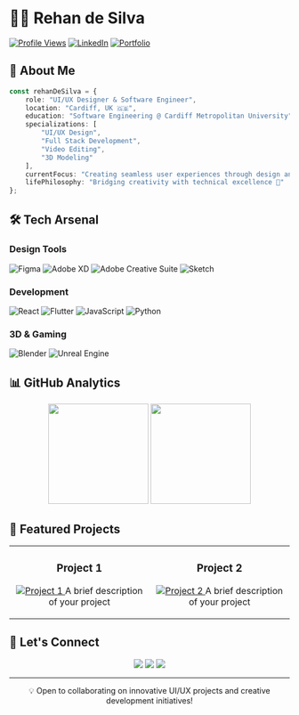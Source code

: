 # 👨‍💻 Rehan de Silva

[![Profile Views](https://komarev.com/ghpvc/?username=your-username&color=blueviolet)](https://github.com/your-username)
[![LinkedIn](https://img.shields.io/badge/LinkedIn-Connect-blue?style=flat&logo=linkedin)](Your-LinkedIn-URL)
[![Portfolio](https://img.shields.io/badge/Portfolio-Visit-success?style=flat&logo=safari)](Your-Portfolio-URL)

## 🎯 About Me

```typescript
const rehanDeSilva = {
    role: "UI/UX Designer & Software Engineer",
    location: "Cardiff, UK 🇬🇧",
    education: "Software Engineering @ Cardiff Metropolitan University",
    specializations: [
        "UI/UX Design",
        "Full Stack Development",
        "Video Editing",
        "3D Modeling"
    ],
    currentFocus: "Creating seamless user experiences through design and code",
    lifePhilosophy: "Bridging creativity with technical excellence 🚀"
};
```

## 🛠️ Tech Arsenal

### Design Tools
![Figma](https://img.shields.io/badge/Figma-F24E1E?style=for-the-badge&logo=figma&logoColor=white)
![Adobe XD](https://img.shields.io/badge/Adobe%20XD-470137?style=for-the-badge&logo=Adobe%20XD&logoColor=#FF61F6)
![Adobe Creative Suite](https://img.shields.io/badge/Adobe%20Creative%20Suite-DA1F26?style=for-the-badge&logo=adobe&logoColor=white)
![Sketch](https://img.shields.io/badge/Sketch-FFB387?style=for-the-badge&logo=sketch&logoColor=black)

### Development
![React](https://img.shields.io/badge/React-20232A?style=for-the-badge&logo=react&logoColor=61DAFB)
![Flutter](https://img.shields.io/badge/Flutter-02569B?style=for-the-badge&logo=flutter&logoColor=white)
![JavaScript](https://img.shields.io/badge/JavaScript-F7DF1E?style=for-the-badge&logo=javascript&logoColor=black)
![Python](https://img.shields.io/badge/Python-3776AB?style=for-the-badge&logo=python&logoColor=white)

### 3D & Gaming
![Blender](https://img.shields.io/badge/Blender-F5792A?style=for-the-badge&logo=blender&logoColor=white)
![Unreal Engine](https://img.shields.io/badge/Unreal%20Engine-313131?style=for-the-badge&logo=unreal-engine&logoColor=white)

## 📊 GitHub Analytics

<p align="center">
  <img height="180em" src="https://github-readme-stats.vercel.app/api?username=YOUR_USERNAME&show_icons=true&theme=tokyonight"/>
  <img height="180em" src="https://github-readme-stats.vercel.app/api/top-langs/?username=YOUR_USERNAME&layout=compact&theme=tokyonight"/>
</p>

## 🎨 Featured Projects

<table>
  <tr>
    <td width="50%">
      <h3 align="center">Project 1</h3>
      <p align="center">
        <a href="project-link" target="_blank">
          <img src="/api/placeholder/400/200" alt="Project 1"/>
        </a>
        <span align="center">A brief description of your project</span>
      </p>
    </td>
    <td width="50%">
      <h3 align="center">Project 2</h3>
      <p align="center">
        <a href="project-link" target="_blank">
          <img src="/api/placeholder/400/200" alt="Project 2"/>
        </a>
        <span align="center">A brief description of your project</span>
      </p>
    </td>
  </tr>
</table>

## 🤝 Let's Connect

<p align="center">
  <a href="your-linkedin-url"><img src="https://img.shields.io/badge/linkedin-%230077B5.svg?&style=for-the-badge&logo=linkedin&logoColor=white"/></a>
  <a href="your-twitter-url"><img src="https://img.shields.io/badge/Twitter-1DA1F2?style=for-the-badge&logo=twitter&logoColor=white"/></a>
  <a href="mailto:your.email@domain.com"><img src="https://img.shields.io/badge/Email-D14836?style=for-the-badge&logo=gmail&logoColor=white"/></a>
</p>

---

<p align="center">💡 Open to collaborating on innovative UI/UX projects and creative development initiatives!</p>

